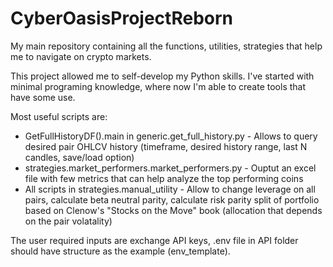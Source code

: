 # CyberOasisProjectReborn

My main repository containing all the functions, utilities, strategies that help me to navigate on crypto markets.

This project allowed me to self-develop my Python skills. I've started with minimal programing knowledge, where now I'm
able to create tools that have some use.

Most useful scripts are:

- GetFullHistoryDF().main in generic.get_full_history.py - Allows to query desired pair OHLCV history (timeframe, desired history range, last N candles, save/load option)
- strategies.market_performers.market_performers.py - Ouptut an excel file with few metrics that can help analyze the top performing coins
- All scripts in strategies.manual_utility - Allow to change leverage on all pairs, calculate beta neutral parity, calculate risk parity split of portfolio based on Clenow's "Stocks on the Move" book (allocation that depends on the pair volatality)

The user required inputs are exchange API keys, .env file in API folder should have structure as the example
(env_template).
